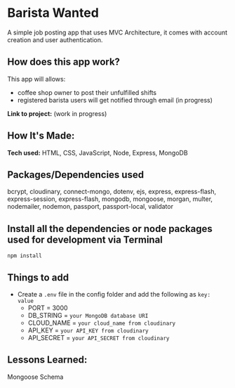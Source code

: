 # Barista Wanted #
A simple job posting app that uses MVC Architecture, it comes with account creation and user authentication.

## How does this app work?
This app will allows:
- coffee shop owner to post their unfulfilled shifts
- registered barista users will get notified through email (in progress)

**Link to project:** (work in progress)

## How It's Made:
**Tech used:** HTML, CSS, JavaScript, Node, Express, MongoDB 

## Packages/Dependencies used 
bcrypt, cloudinary, connect-mongo, dotenv, ejs, express, express-flash, express-session, express-flash, mongodb, mongoose, morgan, multer, nodemailer, nodemon, passport, passport-local, validator

## Install all the dependencies or node packages used for development via Terminal
`npm install` 

## Things to add
- Create a `.env` file in the config folder and add the following as `key: value` 
  - PORT = 3000 
  - DB_STRING = `your MongoDB database URI`
  - CLOUD_NAME = `your cloud_name from cloudinary`
  - API_KEY = `your API_KEY from cloudinary`
  - API_SECRET = `your API_SECRET from cloudinary`

## Lessons Learned:
Mongoose Schema
